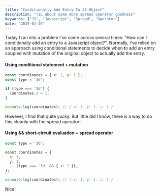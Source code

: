 ```yaml
---
title: "Conditionally Add Entry To JS Object"
description: "TIL about some more spread operator goodness"
keywords: ["JS", "Javascript", "Spread", "Operator"]
date: "2019-04-29"
---
```


Today I ran into a problem I've come across several times: "How can I conditionally add an entry to
a Javascript object?". Normally, I've relied on an approach using conditional statements to decide
when to add an entry coupled with mutation of the original object to actually add the entry.

#### Using conditional statement + mutation
```javascript
const coordinates = { x: 1, y: 1 };
const type = '3d';

if (type === '3d') {
  coordinates.z = 1;
}

console.log(coordinates); // { x: 1, y: 1, z: 1 }
```

However, I find that quite yucky. But little did I know, there is a way to do
this cleanly with the spread operator!

#### Using && short-circuit evaluation + spread operator

```javascript
const type = '3d';

const coordinates = {
  x: 1,
  y: 1,
  ...(type === '3d' && { z: 1 }),
};

console.log(coordinates); // { x: 1, y: 1, z: 1 }
```

Nice!
